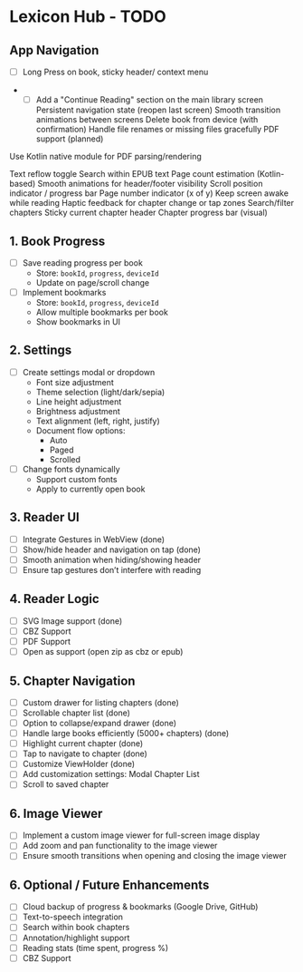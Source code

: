 # Lexicon Hub - TODO

## App Navigation

- [ ] Long Press on book, sticky header/ context menu
- - [ ] Add a "Continue Reading" section on the main library screen
        Persistent navigation state (reopen last screen)
        Smooth transition animations between screens
        Delete book from device (with confirmation)
        Handle file renames or missing files gracefully
        PDF support (planned)

Use Kotlin native module for PDF parsing/rendering

Text reflow toggle
Search within EPUB text
Page count estimation (Kotlin-based)
Smooth animations for header/footer visibility
Scroll position indicator / progress bar
Page number indicator (x of y)
Keep screen awake while reading
Haptic feedback for chapter change or tap zones
Search/filter chapters
Sticky current chapter header
Chapter progress bar (visual)

## 1. Book Progress

- [ ] Save reading progress per book
  - Store: `bookId`, `progress`, `deviceId`
  - Update on page/scroll change
- [ ] Implement bookmarks
  - Store: `bookId`, `progress`, `deviceId`
  - Allow multiple bookmarks per book
  - Show bookmarks in UI

## 2. Settings

- [ ] Create settings modal or dropdown
  - Font size adjustment
  - Theme selection (light/dark/sepia)
  - Line height adjustment
  - Brightness adjustment
  - Text alignment (left, right, justify)
  - Document flow options:
    - Auto
    - Paged
    - Scrolled
- [ ] Change fonts dynamically
  - Support custom fonts
  - Apply to currently open book

## 3. Reader UI

- [ ] Integrate Gestures in WebView (done)
- [ ] Show/hide header and navigation on tap (done)
- [ ] Smooth animation when hiding/showing header
- [ ] Ensure tap gestures don’t interfere with reading

## 4. Reader Logic

- [ ] SVG Image support (done)
- [ ] CBZ Support
- [ ] PDF Support
- [ ] Open as support (open zip as cbz or epub)

## 5. Chapter Navigation

- [ ] Custom drawer for listing chapters (done)
- [ ] Scrollable chapter list (done)
- [ ] Option to collapse/expand drawer (done)
- [ ] Handle large books efficiently (5000+ chapters) (done)
- [ ] Highlight current chapter (done)
- [ ] Tap to navigate to chapter (done)
- [ ] Customize ViewHolder (done)
- [ ] Add customization settings: Modal Chapter List
- [ ] Scroll to saved chapter

## 6. Image Viewer

- [ ] Implement a custom image viewer for full-screen image display
- [ ] Add zoom and pan functionality to the image viewer
- [ ] Ensure smooth transitions when opening and closing the image viewer

## 6. Optional / Future Enhancements

- [ ] Cloud backup of progress & bookmarks (Google Drive, GitHub)
- [ ] Text-to-speech integration
- [ ] Search within book chapters
- [ ] Annotation/highlight support
- [ ] Reading stats (time spent, progress %)
- [ ] CBZ Support
